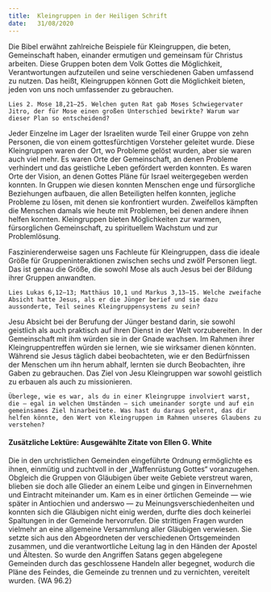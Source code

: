```yaml
---
title:  Kleingruppen in der Heiligen Schrift
date:   31/08/2020
---
```


Die Bibel erwähnt zahlreiche Beispiele für Kleingruppen, die beten, Gemeinschaft haben, einander ermutigen und gemeinsam für Christus arbeiten. Diese Gruppen boten dem Volk Gottes die Möglichkeit, Verantwortungen aufzuteilen und seine verschiedenen Gaben umfassend zu nutzen. Das heißt, Kleingruppen können Gott die Möglichkeit bieten, jeden von uns noch umfassender zu gebrauchen.

`Lies 2. Mose 18,21–25. Welchen guten Rat gab Moses Schwiegervater Jitro, der für Mose einen großen Unterschied bewirkte? Warum war dieser Plan so entscheidend?`

Jeder Einzelne im Lager der Israeliten wurde Teil einer Gruppe von zehn Personen, die von einem gottesfürchtigen Vorsteher geleitet wurde. Diese Kleingruppen waren der Ort, wo Probleme gelöst wurden, aber sie waren auch viel mehr. Es waren Orte der Gemeinschaft, an denen Probleme verhindert und das geistliche Leben gefördert werden konnten. Es waren Orte der Vision, an denen Gottes Pläne für Israel weitergegeben werden konnten. In Gruppen wie diesen konnten Menschen enge und fürsorgliche Beziehungen aufbauen, die allen Beteiligten helfen konnten, jegliche Probleme zu lösen, mit denen sie konfrontiert wurden. Zweifellos kämpften die Menschen damals wie heute mit Problemen, bei denen andere ihnen helfen konnten. Kleingruppen bieten Möglichkeiten zur warmen, fürsorglichen Gemeinschaft, zu spirituellem Wachstum und zur Problemlösung.

Faszinierenderweise sagen uns Fachleute für Kleingruppen, dass die ideale Größe für Gruppeninteraktionen zwischen sechs und zwölf Personen liegt. Das ist genau die Größe, die sowohl Mose als auch Jesus bei der Bildung ihrer Gruppen anwandten.

`Lies Lukas 6,12–13; Matthäus 10,1 und Markus 3,13–15. Welche zweifache Absicht hatte Jesus, als er die Jünger berief und sie dazu aussonderte, Teil seines Kleingruppensystems zu sein?`

Jesu Absicht bei der Berufung der Jünger bestand darin, sie sowohl geistlich als auch praktisch auf ihren Dienst in der Welt vorzubereiten. In der Gemeinschaft mit ihm würden sie in der Gnade wachsen. Im Rahmen ihrer Kleingruppentreffen würden sie lernen, wie sie wirksamer dienen könnten. Während sie Jesus täglich dabei beobachteten, wie er den Bedürfnissen der Menschen um ihn herum abhalf, lernten sie durch Beobachten, ihre Gaben zu gebrauchen. Das Ziel von Jesu Kleingruppen war sowohl geistlich zu erbauen als auch zu missionieren.

`Überlege, wie es war, als du in einer Kleingruppe involviert warst, die – egal in welchen Umständen – sich umeinander sorgte und auf ein gemeinsames Ziel hinarbeitete. Was hast du daraus gelernt, das dir helfen könnte, den Wert von Kleingruppen im Rahmen unseres Glaubens zu verstehen?`

#### Zusätzliche Lektüre: Ausgewählte Zitate von Ellen G. White

Die in den urchristlichen Gemeinden eingeführte Ordnung ermöglichte es ihnen, einmütig und zuchtvoll in der „Waffenrüstung Gottes“ voranzugehen. Obgleich die Gruppen von Gläubigen über weite Gebiete verstreut waren, blieben sie doch alle Glieder an einem Leibe und gingen in Einvernehmen und Eintracht miteinander um. Kam es in einer örtlichen Gemeinde — wie später in Antiochien und anderswo — zu Meinungsverschiedenheiten und konnten sich die Gläubigen nicht einig werden, durfte dies doch keinerlei Spaltungen in der Gemeinde hervorrufen. Die strittigen Fragen wurden vielmehr an eine allgemeine Versammlung aller Gläubigen verwiesen. Sie setzte sich aus den Abgeordneten der verschiedenen Ortsgemeinden zusammen, und die verantwortliche Leitung lag in den Händen der Apostel und Ältesten. So wurde den Angriffen Satans gegen abgelegene Gemeinden durch das geschlossene Handeln aller begegnet, wodurch die Pläne des Feindes, die Gemeinde zu trennen und zu vernichten, vereitelt wurden. {WA 96.2}
